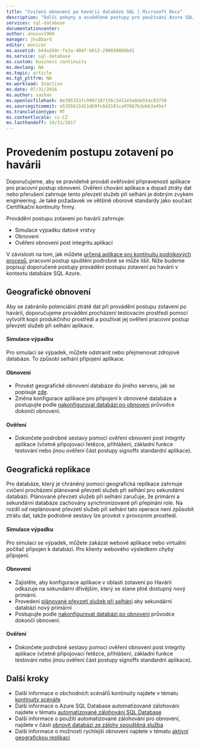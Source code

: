 ```yaml
---
title: "Cvičení obnovení po havárii databáze SQL | Microsoft Docs"
description: "Další pokyny a osvědčené postupy pro používání Azure SQL Database k provedení projde obnovení po havárii."
services: sql-database
documentationcenter: 
author: anosov1960
manager: jhubbard
editor: monicar
ms.assetid: b44a269c-fe2a-404f-b013-290030860bd1
ms.service: sql-database
ms.custom: business continuity
ms.devlang: NA
ms.topic: article
ms.tgt_pltfrm: NA
ms.workload: Inactive
ms.date: 07/31/2016
ms.author: sashan
ms.openlocfilehash: 8e395153fc9907107156c3412e5e0de554c83750
ms.sourcegitcommit: e5355615d11d69fc8d3101ca97067b3ebb3a45ef
ms.translationtype: MT
ms.contentlocale: cs-CZ
ms.lasthandoff: 10/31/2017
---
```

# <a name="performing-disaster-recovery-drill"></a>Provedením postupu zotavení po havárii
Doporučujeme, aby se pravidelně provádí ověřování připravenosti aplikace pro pracovní postup obnovení. Ověření chování aplikace a dopad ztráty dat nebo přerušení zahrnuje tento převzetí služeb při selhání je dobrým zvykem engineering. Je také požadavek ve většině oborové standardy jako součást Certifikační kontinuity firmy.

Provádění postupu zotavení po havárii zahrnuje:

* Simulace výpadku datové vrstvy
* Obnovení
* Ověření obnovení post integritu aplikací

V závislosti na tom, jak můžete [určená aplikace pro kontinuitu podnikových procesů](sql-database-business-continuity.md), pracovní postup spuštění podrobné se může lišit. Níže budeme popisují doporučené postupy provádění postupu zotavení po havárii v kontextu databáze SQL Azure.

## <a name="geo-restore"></a>Geografické obnovení
Aby se zabránilo potenciální ztrátě dat při provádění postupu zotavení po havárii, doporučujeme provádění procházení testovacím prostředí pomocí vytvořit kopii produkčního prostředí a používat jej ověření pracovní postup převzetí služeb při selhání aplikace.

#### <a name="outage-simulation"></a>Simulace výpadku
Pro simulaci se výpadek, můžete odstranit nebo přejmenovat zdrojové databáze. To způsobí selhání připojení aplikace.

#### <a name="recovery"></a>Obnovení
* Provést geografické obnovení databáze do jiného serveru, jak se popisuje [zde](sql-database-disaster-recovery.md).
* Změna konfigurace aplikace pro připojení k obnovené databáze a postupujte podle [nakonfigurovat databázi po obnovení](sql-database-disaster-recovery.md) průvodce dokončí obnovení.

#### <a name="validation"></a>Ověření
* Dokončete podrobné sestavy pomocí ověření obnovení post integrity aplikace (včetně připojovací řetězce, přihlášení, základní funkce testování nebo jinou ověření část postupy signoffs standardní aplikace).

## <a name="geo-replication"></a>Geografická replikace
Pro databáze, který je chráněný pomocí geografická replikace zahrnuje cvičení procházení plánované převzetí služeb při selhání pro sekundární databázi. Plánované převzetí služeb při selhání zaručuje, že primární a sekundární databáze zachovány synchronizované při přepínání role. Na rozdíl od neplánované převzetí služeb při selhání tato operace není způsobit ztrátu dat, takže podrobné sestavy lze provést v provozním prostředí.

#### <a name="outage-simulation"></a>Simulace výpadku
Pro simulaci se výpadek, můžete zakázat webové aplikace nebo virtuální počítač připojen k databázi. Pro klienty webového výsledkem chyby připojení.

#### <a name="recovery"></a>Obnovení
* Zajistěte, aby konfigurace aplikace v oblasti zotavení po Havárii odkazuje na sekundární dřívějším, který se stane plně dostupný nový primární.
* Provedení [plánované převzetí služeb při selhání](scripts/sql-database-setup-geodr-and-failover-database-powershell.md) aby sekundární databázi nový primární
* Postupujte podle [nakonfigurovat databázi po obnovení](sql-database-disaster-recovery.md) průvodce dokončí obnovení.

#### <a name="validation"></a>Ověření
* Dokončete podrobné sestavy pomocí ověření obnovení post integrity aplikace (včetně připojovací řetězce, přihlášení, základní funkce testování nebo jinou ověření část postupy signoffs standardní aplikace).

## <a name="next-steps"></a>Další kroky
* Další informace o obchodních scénářů kontinuity najdete v tématu [kontinuity scénáře](sql-database-business-continuity.md)
* Další informace o Azure SQL Database automatizované zálohování najdete v tématu [automatizované zálohování SQL Database](sql-database-automated-backups.md)
* Další informace o použití automatizované zálohování pro obnovení, najdete v části [obnovit databázi ze zálohy spouštěná služba](sql-database-recovery-using-backups.md)
* Další informace o možnosti rychlejší obnovení najdete v tématu [aktivní geografickou replikaci](sql-database-geo-replication-overview.md)  
